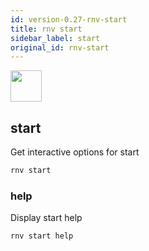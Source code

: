 ```yaml
---
id: version-0.27-rnv-start
title: rnv start
sidebar_label: start
original_id: rnv-start
---
```


<img src="https://renative.org/img/ic_cli.png" width=50 height=50 />

## start

Get interactive options for start

```bash
rnv start
```

### help

Display start help

```bash
rnv start help
```
